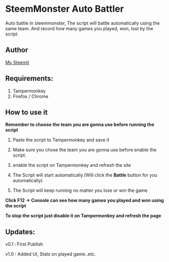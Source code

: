 # SteemMonster Auto Battler

Auto battle in steemmonster, The script will battle automatically using the same team.
And record how many games you played, won, lost by the script.

## Author

[My Steemit](https://steemit.com/@itdog)

## Requirements:

1. Tampermonkey
2. Firefox / Chrome

## How to use it

**Remember to choose the team you are gonna use before running the script**

1. Paste the script to Tampermonkey and save it

2. Make sure you chose the team you are gonna use before enable the script.

3. enable the script on Tampermonkey and refresh the site

4. The Script will start automatically.(Will click the **Battle** button for you automatically)

5. The Script will keep running no matter you lose or win the game

**Click F12 -> Console can see how many games you played and won using the script**

**To stop the script just disable it on Tampermonkey and refresh the page**

## Updates:

v0.1 : First Publish

v1.0 : Added UI, Stats on played game..etc.